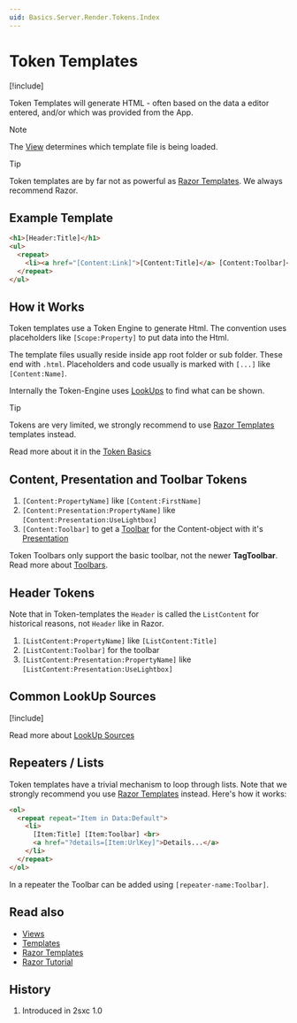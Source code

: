 ```yaml
---
uid: Basics.Server.Render.Tokens.Index
---
```

# Token Templates

[!include[](~/basics/stack/_shared-float-summary.md)]
<style>.context-box-summary .process-razor { visibility: visible; } </style>

Token Templates will generate HTML - often based on the data a editor entered, and/or which was provided from the App.

> [!NOTE]
> The [View](xref:Basics.App.Views.Index) determines which template file is being loaded. 

> [!TIP]
> Token templates are by far not as powerful as [Razor Templates](xref:NetCode.Razor.Index). We always recommend Razor. 

## Example Template

```html
<h1>[Header:Title]</h1>
<ul>
  <repeat>
    <li><a href="[Content:Link]">[Content:Title]</a> [Content:Toolbar]</li>
  </repeat>
</ul>
```

## How it Works

Token templates use a Token Engine to generate Html. The convention uses placeholders like `[Scope:Property]` to put data into the Html. 

The template files usually reside inside app root folder or sub folder. These end with `.html`. 
Placeholders and code usually is marked with `[...]` like `[Content:Name]`.

Internally the Token-Engine uses [LookUps](xref:Basics.LookUp.Index) to find what can be shown. 

> [!TIP]
> Tokens are very limited, we strongly recommend to use [Razor Templates](xref:Basics.Server.Render.Razor.Index) templates instead. 

Read more about it in the [Token Basics](https://2sxc.org/en/learn/token-templates-and-views)

## Content, Presentation and Toolbar Tokens

1. `[Content:PropertyName]` like `[Content:FirstName]`
1. `[Content:Presentation:PropertyName]` like `[Content:Presentation:UseLightbox]`
1. `[Content:Toolbar]` to get a [Toolbar](xref:NetCode.Razor.Edit.Toolbar) for the Content-object with it's [Presentation](xref:Basics.Content.Presentation)

Token Toolbars only support the basic toolbar, not the newer **TagToolbar**. Read more about [Toolbars](xref:NetCode.Razor.Edit.Toolbar).

## Header Tokens

Note that in Token-templates the `Header` is called the `ListContent` for historical reasons, not `Header` like in Razor.

1. `[ListContent:PropertyName]` like `[ListContent:Title]`  
1. `[ListContent:Toolbar]` for the toolbar
1. `[ListContent:Presentation:PropertyName]` like `[ListContent:Presentation:UseLightbox]`  

## Common LookUp Sources

[!include[](~/basics/look-up/_include-common-sources.md)]

Read more about [LookUp Sources](xref:Basics.LookUp.Sources)

## Repeaters / Lists

Token templates have a trivial mechanism to loop through lists. Note that we strongly recommend you use [Razor Templates](xref:Basics.Server.Render.Razor.Index) instead. Here's how it works:

```html
<ol>
  <repeat repeat="Item in Data:Default">
    <li>
      [Item:Title] [Item:Toolbar] <br>
      <a href="?details=[Item:UrlKey]">Details...</a>
    </li>
  </repeat>
</ol>
```

In a repeater the Toolbar can be added using `[repeater-name:Toolbar]`.

## Read also

* [Views](xref:Basics.App.Views.Index)
* [Templates](xref:Basics.App.Templates)
* [Razor Templates](xref:NetCode.Razor.Index)
* [Razor Tutorial](https://2sxc.org/dnn-tutorials/en/razor)

## History

1. Introduced in 2sxc 1.0